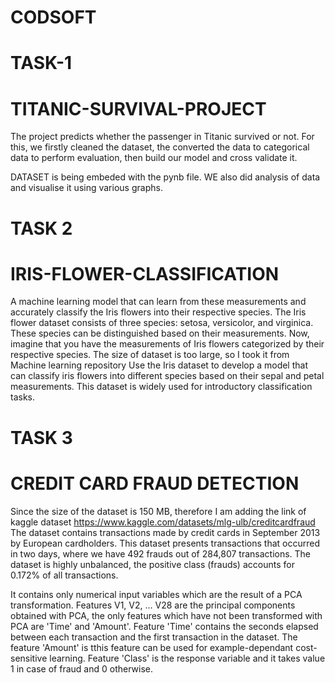 # CODSOFT
# TASK-1 
# TITANIC-SURVIVAL-PROJECT
The project predicts whether the passenger in Titanic survived or not. For this, we firstly cleaned the dataset, the converted the data to categorical data to perform 
evaluation, then build our model and cross validate it.

DATASET is being embeded with the pynb file. WE also did analysis of data and visualise it using various graphs.

# TASK 2
# IRIS-FLOWER-CLASSIFICATION
A machine learning model that can learn from these measurements and accurately classify the Iris flowers into their respective species. The Iris flower dataset 
consists of three species: setosa, versicolor, and virginica. These species can be distinguished based on their measurements. Now, imagine that you have the 
measurements of Iris flowers categorized by their respective species. The size of dataset is too large, so I took it from Machine learning repository Use the Iris 
dataset to develop a model that can classify iris flowers into different species based on their sepal and petal measurements. This dataset is widely used for 
introductory classification tasks.

# TASK 3
# CREDIT CARD FRAUD DETECTION 
Since the size of the dataset is 150 MB, therefore I am adding the link of kaggle dataset https://www.kaggle.com/datasets/mlg-ulb/creditcardfraud The dataset contains
transactions made by credit cards in September 2013 by European cardholders. This dataset presents transactions that occurred in two days, where we have 492 frauds 
out of 284,807 transactions. The dataset is highly unbalanced, the positive class (frauds) accounts for 0.172% of all transactions.

It contains only numerical input variables which are the result of a PCA transformation. Features V1, V2, … V28 are the principal components obtained with PCA, the 
only features which have not been transformed with PCA are 'Time' and 'Amount'. Feature 'Time' contains the seconds elapsed between each transaction and the first 
transaction in the dataset. The feature 'Amount' is tthis feature can be used for example-dependant cost-sensitive learning. Feature 'Class' is the response variable 
and it takes value 1 in case of fraud and 0 otherwise.
